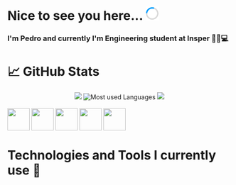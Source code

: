 # Nice to see you here... <img src=load.gif width="30px" height="30px">

### I'm Pedro and currently I'm Engineering student at Insper 👨‍💻💻

# &#x1f4c8; GitHub Stats

<div align="center">
<img src="https://github-readme-stats.vercel.app/api?username=DeLucca990&include_all_commits=true&count_private=true&show_icons=true&line_height=33&theme=dark" height="200"/>
<img src="https://github-readme-stats.vercel.app/api/top-langs/?username=DeLucca990&layout=compact&hide,html&count_private=true&langs_count=8&theme=dark" alt="Most used Languages" height="200"/>
<img src="https://github-readme-streak-stats.herokuapp.com/?user=DeLucca990&count_private=true&theme=dark"  height="175"/>
</div>

<div style="display: inline_block"><br>
  <img align="center" height="50" width="50" src="https://cdn.jsdelivr.net/gh/devicons/devicon/icons/python/python-original.svg">
  <img align="center" height="50" width="50" src="https://cdn.jsdelivr.net/gh/devicons/devicon/icons/pandas/pandas-original-wordmark.svg">
  <img align="center" height="50" width="50" src="https://cdn.jsdelivr.net/gh/devicons/devicon/icons/javascript/javascript-original.svg">
  <img align="center" height="50" width="50" src="https://cdn.jsdelivr.net/gh/devicons/devicon/icons/html5/html5-original.svg">
  <img align="center" height="50" width="50" src="https://cdn.jsdelivr.net/gh/devicons/devicon/icons/css3/css3-original.svg">
</div>

# Technologies and Tools I currently use 🤖

##

